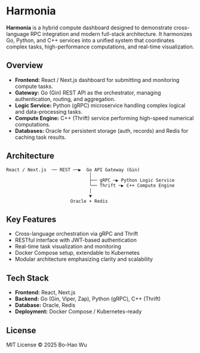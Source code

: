 # Harmonia

**Harmonia** is a hybrid compute dashboard designed to demonstrate cross-language RPC integration and modern full-stack architecture. It harmonizes Go, Python, and C++ services into a unified system that coordinates complex tasks, high-performance computations, and real-time visualization.

## Overview
- **Frontend:** React / Next.js dashboard for submitting and monitoring compute tasks.
- **Gateway:** Go (Gin) REST API as the orchestrator, managing authentication, routing, and aggregation.
- **Logic Service:** Python (gRPC) microservice handling complex logical and data-processing tasks.
- **Compute Engine:** C++ (Thrift) service performing high-speed numerical computations.
- **Databases:** Oracle for persistent storage (auth, records) and Redis for caching task results.

## Architecture
```
React / Next.js  ── REST ──▶  Go API Gateway (Gin)
                               │
                               ├── gRPC ─▶ Python Logic Service
                               └── Thrift ─▶ C++ Compute Engine
                               │
                               ▼
                        Oracle + Redis
```

## Key Features
- Cross-language orchestration via gRPC and Thrift
- RESTful interface with JWT-based authentication
- Real-time task visualization and monitoring
- Docker Compose setup, extendable to Kubernetes
- Modular architecture emphasizing clarity and scalability

## Tech Stack
- **Frontend:** React, Next.js
- **Backend:** Go (Gin, Viper, Zap), Python (gRPC), C++ (Thrift)
- **Database:** Oracle, Redis
- **Deployment:** Docker Compose / Kubernetes-ready

## License
MIT License © 2025 Bo-Hao Wu